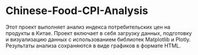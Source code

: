 # Chinese-Food-CPI-Analysis
Этот проект выполняет анализ индекса потребительских цен на продукты в Китае. Проект включает в себя загрузку данных, подготовку и визуализацию данных с использованием библиотек Matplotlib и Plotly. Результаты анализа сохраняются в виде графиков в формате HTML.
